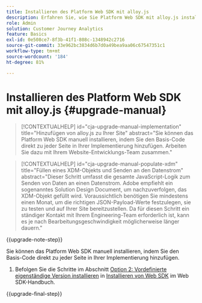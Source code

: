 ```yaml
---
title: Installieren des Platform Web SDK mit alloy.js
description: Erfahren Sie, wie Sie Platform Web SDK mit alloy.js installieren.
role: Admin
solution: Customer Journey Analytics
feature: Basics
exl-id: 0e508ce7-8f3b-41f1-808c-1348942c2716
source-git-commit: 33e962bc3834d6b7d0a49bea9aa06c67547351c1
workflow-type: tm+mt
source-wordcount: '184'
ht-degree: 81%

---
```


# Installieren des Platform Web SDK mit alloy.js {#upgrade-manual}

<!-- markdownlint-disable MD034 -->

>[!CONTEXTUALHELP]
>id="cja-upgrade-manual-implementation"
>title="Hinzufügen von alloy.js zu Ihrer Site"
>abstract="Sie können das Platform Web SDK manuell installieren, indem Sie den Basis-Code direkt zu jeder Seite in Ihrer Implementierung hinzufügen. Arbeiten Sie dazu mit Ihrem Website-Entwicklungs-Team zusammen."

<!-- markdownlint-enable MD034 -->

<!-- markdownlint-disable MD034 -->

>[!CONTEXTUALHELP]
>id="cja-upgrade-manual-populate-xdm"
>title="Füllen eines XDM-Objekts und Senden an den Datenstrom"
>abstract="Dieser Schritt umfasst die gesamte JavaScript-Logik zum Senden von Daten an einen Datenstrom. Adobe empfiehlt ein sogenanntes Solution Design Document, um nachzuverfolgen, das XDM-Objekt gefüllt wird. Voraussichtlich benötigen Sie mindestens einen Monat, um die richtigen JSON-Payload-Werte festzulegen, sie zu testen und auf Ihrer Site bereitzustellen. Da für diesen Schritt ein ständiger Kontakt mit Ihrem Engineering-Team erforderlich ist, kann es je nach Bearbeitungsgeschwindigkeit möglicherweise länger dauern."

<!-- markdownlint-enable MD034 -->

{{upgrade-note-step}}

Sie können das Platform Web SDK manuell installieren, indem Sie den Basis-Code direkt zu jeder Seite in Ihrer Implementierung hinzufügen.

1. Befolgen Sie die Schritte im Abschnitt [Option 2: Vordefinierte eigenständige Version installieren](https://experienceleague.adobe.com/en/docs/experience-platform/edge/fundamentals/installing-the-sdk#option-2-installing-the-prebuilt-standalone-version) in [Installieren von Web SDK](https://experienceleague.adobe.com/en/docs/experience-platform/edge/fundamentals/installing-the-sdk) im Web SDK-Handbuch.

{{upgrade-final-step}}

